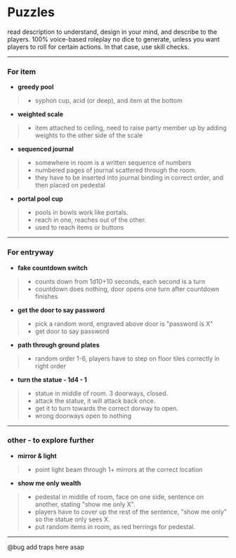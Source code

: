 
# Puzzles
read description to understand, design in your mind, and describe
to the players. 100% voice-based roleplay no dice to generate, unless you want players to roll for certain actions. In that case, use skill checks.

---

### For item

* **greedy pool**
> * syphon cup, acid (or deep), and item at the bottom

* **weighted scale**
> * item attached to ceiling, need to raise party member up by adding weights to the other side of the scale

* **sequenced journal**
> * somewhere in room is a written sequence of numbers
> * numbered pages of journal scattered through the room.
> * they have to be inserted into journal binding in correct order, and then placed on pedestal

* **portal pool cup**
> * pools in bowls work like portals. 
> * reach in one, reaches out of the other. 
> * used to reach items or buttons

---

### For entryway

* **fake countdown switch**
> * counts down from 1d10+10 seconds, each second is a turn
> * countdown does nothing, door opens one turn after countdown finishes

* **get the door to say password**
> * pick a random word, engraved above door is "password is X"
> * get door to say password

* **path through ground plates**
> * random order 1-6, players have to step on floor tiles correctly in right order

* **turn the statue - 1d4 - 1**
> * statue in middle of room. 3 doorways, closed. 
> * attack the statue, it will attack back once. 
> * get it to turn towards the correct dorway to open. 
> * wrong doorways open to nothing

---

### other - to explore further

* **mirror & light**
> * point light beam through 1+ mirrors at the correct location

* **show me only wealth**
> * pedestal in middle of room, face on one side, sentence on another, stating "show me only X". 
> * players have to cover up the rest of the sentence, "show me only" so the statue only sees X. 
> * put random items in room, as red herrings for pedestal. 

---

@bug add traps here asap